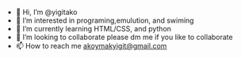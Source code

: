 - 👋 Hi, I’m @yigitako
- 👀 I’m interested in programing,emulution, and swiming 
- 🌱 I’m currently learning HTML/CSS, and python
- 💞️ I’m looking to collaborate please dm me if you like to collaborate
- 📫 How to reach me akoymakyigit@gmail.com

<!---
yigitako/yigitako is a ✨ special ✨ repository because its `README.md` (this file) appears on your GitHub profile.
You can click the Preview link to take a look at your changes.
--->
